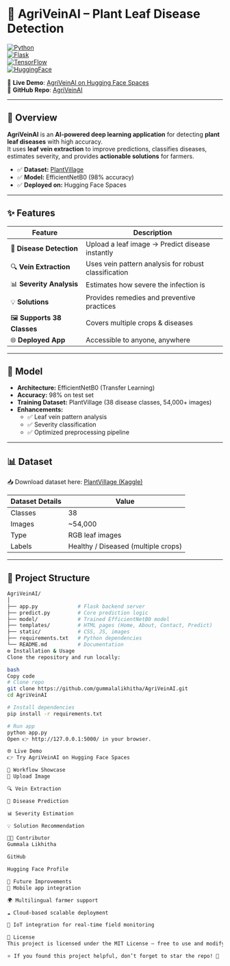 # 🌿 AgriVeinAI – Plant Leaf Disease Detection  

[![Python](https://img.shields.io/badge/Python-3.10-blue?logo=python)](https://www.python.org/)  
[![Flask](https://img.shields.io/badge/Flask-Web%20Framework-green?logo=flask)](https://flask.palletsprojects.com/)  
[![TensorFlow](https://img.shields.io/badge/TensorFlow-Deep%20Learning-orange?logo=tensorflow)](https://www.tensorflow.org/)  
[![HuggingFace](https://img.shields.io/badge/Deployed-HuggingFace-yellow?logo=huggingface)](https://huggingface.co/spaces/gummalalikhitha/AgriVeinAI)  

🚀 **Live Demo**: [AgriVeinAI on Hugging Face Spaces](https://huggingface.co/spaces/gummalalikhitha/AgriVeinAI)  
📂 **GitHub Repo**: [AgriVeinAI](https://github.com/gummalalikhitha/AgriVeinAI)  

---

## 📖 Overview  

**AgriVeinAI** is an **AI-powered deep learning application** for detecting **plant leaf diseases** with high accuracy.  
It uses **leaf vein extraction** to improve predictions, classifies diseases, estimates severity, and provides **actionable solutions** for farmers.  

- ✅ **Dataset:** [PlantVillage](https://www.kaggle.com/datasets/emmarex/plantdisease)  
- ✅ **Model:** EfficientNetB0 (98% accuracy)  
- ✅ **Deployed on:** Hugging Face Spaces  

---

## ✨ Features  

| Feature | Description |
|---------|-------------|
| 🌱 **Disease Detection** | Upload a leaf image → Predict disease instantly |
| 🔍 **Vein Extraction** | Uses vein pattern analysis for robust classification |
| 📊 **Severity Analysis** | Estimates how severe the infection is |
| 💡 **Solutions** | Provides remedies and preventive practices |
| 🖼 **Supports 38 Classes** | Covers multiple crops & diseases |
| 🌐 **Deployed App** | Accessible to anyone, anywhere |

---

## 🧠 Model  

- **Architecture:** EfficientNetB0 (Transfer Learning)  
- **Accuracy:** 98% on test set  
- **Training Dataset:** PlantVillage (38 disease classes, 54,000+ images)  
- **Enhancements:**  
  - ✅ Leaf vein pattern analysis  
  - ✅ Severity classification  
  - ✅ Optimized preprocessing pipeline  

---

## 📊 Dataset  

📥 Download dataset here: [PlantVillage (Kaggle)](https://www.kaggle.com/datasets/emmarex/plantdisease)  

| Dataset Details | Value |
|-----------------|-------|
| Classes | 38 |
| Images | ~54,000 |
| Type | RGB leaf images |
| Labels | Healthy / Diseased (multiple crops) |

---

## 📂 Project Structure  

```bash
AgriVeinAI/
│
├── app.py             # Flask backend server
├── predict.py         # Core prediction logic
├── model/             # Trained EfficientNetB0 model
├── templates/         # HTML pages (Home, About, Contact, Predict)
├── static/            # CSS, JS, images
├── requirements.txt   # Python dependencies
└── README.md          # Documentation
⚙️ Installation & Usage
Clone the repository and run locally:

bash
Copy code
# Clone repo
git clone https://github.com/gummalalikhitha/AgriVeinAI.git
cd AgriVeinAI

# Install dependencies
pip install -r requirements.txt

# Run app
python app.py
Open 👉 http://127.0.0.1:5000/ in your browser.

🌐 Live Demo
👉 Try AgriVeinAI on Hugging Face Spaces

📸 Workflow Showcase
🌱 Upload Image

🔍 Vein Extraction

🧠 Disease Prediction

📊 Severity Estimation

💡 Solution Recommendation

👩‍💻 Contributor
Gummala Likhitha

GitHub

Hugging Face Profile

🚀 Future Improvements
📱 Mobile app integration

🌍 Multilingual farmer support

☁️ Cloud-based scalable deployment

🤖 IoT integration for real-time field monitoring

📜 License
This project is licensed under the MIT License – free to use and modify.

⭐ If you found this project helpful, don’t forget to star the repo! 🌟
